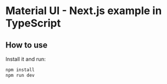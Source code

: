 # Material UI - Next.js example in TypeScript

## How to use

Install it and run:

```sh
npm install
npm run dev
```
